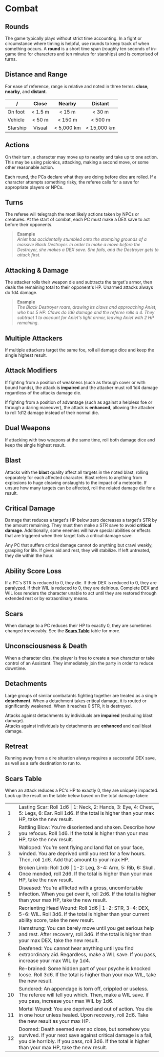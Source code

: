 # Combat

## Rounds
The game typically plays without strict time accounting. In a fight or circumstance where timing is helpful, use rounds to keep track of when something occurs. A **round** is a short time span (roughly ten seconds of in-game time for characters and ten minutes for starships) and is comprised of turns.

## Distance and Range

For ease of reference, range is relative and noted in three terms: **close**, **nearby**, and **distant**.

| /        | Close   | Nearby     | Distant     |
| -------- | :-----: | :--------: | :---------: |
| On foot  | < 1.5 m | < 15 m     | < 30 m      |
| Vehicle  | < 50 m  | < 150 m    | < 500 m     |
| Starship | Visual  | < 5,000 km | < 15,000 km |

## Actions  
On their turn, a character may move up to nearby and take up to one action. This may be using psionics, attacking, making a second move, or some other reasonable action.

Each round, the PCs declare what they are doing before dice are rolled. If a character attempts something risky, the referee calls for a save for appropriate players or NPCs.

## Turns
The referee will telegraph the most likely actions taken by NPCs or creatures. At the start of combat, each PC must make a DEX save to act before their opponents.

> **Example**  
  _Aniet has accidentally stumbled onto the stomping grounds of a massive Black Destroyer. In order to make a move before the Destroyer, she makes a DEX save. She fails, and the Destroyer gets to attack first._

## Attacking & Damage
The attacker rolls their weapon die and subtracts the target's armor, then deals the remaining total to their opponent's HP. Unarmed attacks always do 1d4 damage.

> **Example**  
   _The Black Destroyer roars, drawing its claws  and approaching Aniet, who has 5 HP. Claws do 1d6 damage and the referee rolls a 4. They subtract 1 to account for Aniet's light armor, leaving Aniet with 2 HP remaining_.

## Multiple Attackers  
If multiple attackers target the same foe, roll all damage dice and keep the single highest result.

## Attack Modifiers
If fighting from a position of weakness (such as through cover or with bound hands), the attack is **impaired** and the attacker must roll 1d4 damage regardless of the attacks damage die.

If fighting from a position of advantage (such as against a helpless foe or through a daring maneuver), the attack is **enhanced**, allowing the attacker to roll 1d12 damage instead of their normal die.

## Dual Weapons
If attacking with two weapons at the same time, roll both damage dice and keep the single highest result.

## Blast  
Attacks with the **blast** quality affect all targets in the noted blast, rolling separately for each affected character. Blast refers to anything from explosions to huge cleaving onslaughts to the impact of a meteorite. If unsure how many targets can be affected, roll the related damage die for a result.

## Critical Damage
Damage that reduces a target's HP below zero decreases a target's STR by the amount remaining. They must then make a STR save to avoid **critical damage**. Additionally, some enemies will have special abilities or effects that are triggered when their target fails a critical damage save.

Any PC that suffers critical damage cannot do anything but crawl weakly, grasping for life. If given aid and rest, they will stabilize. If left untreated, they die within the hour.

## Ability Score Loss
If a PC's STR is reduced to 0, they die. If their DEX is reduced to 0, they are paralyzed. If their WIL is reduced to 0, they are delirious.
Complete DEX and WIL loss renders the character unable to act until they are restored through extended rest or by extraordinary means.  

## Scars
When damage to a PC reduces their HP to exactly 0, they are sometimes changed irrevocably. See the [**Scars Table**](#scars-table) table for more.

## Unconsciousness & Death
When a character dies, the player is free to create a new character or take control of an Assistant. They immediately join the party in order to reduce downtime.

## Detachments
Large groups of similar combatants fighting together are treated as a single **detachment**. When a detachment takes critical damage, it is routed or significantly weakened. When it reaches 0 STR, it is destroyed.

Attacks against detachments by individuals are **impaired** (excluding blast damage).  
Attacks against individuals by detachments are **enhanced** and deal blast damage.

## Retreat
Running away from a dire situation always requires a successful DEX save, as well as a safe destination to run to.

## Scars Table
When an attack reduces a PC's HP to exactly 0, they are uniquely impacted. Look up the result on the table below based on the total damage taken:

|     |                                                                                                                                                                                                                           |
| --- | ------------------------------------------------------------------------------------------------------------------------------------------------------------------------------------------------------------------------- |
| 1   | Lasting Scar: Roll 1d6 &#124; 1: Neck, 2: Hands, 3: Eye, 4: Chest, 5: Legs, 6: Ear. Roll 1d6. If the total is higher than your max HP, take the new result.                                                               |
| 2   | Rattling Blow: You’re disoriented and shaken. Describe how you refocus. Roll 1d6. If the total is higher than your max HP, take the new result.                                                                           |
| 3   | Walloped: You’re sent flying and land flat on your face, winded. You are deprived until you rest for a few hours. Then, roll 1d6. Add that amount to your max HP.                                                         |
| 4   | Broken Limb: Roll 1d6 &#124; 1-2: Leg, 3-4: Arm, 5: Rib, 6: Skull. Once mended, roll 2d6. If the total is higher than your max HP, take the new result.                                                                   |
| 5   | Diseased: You’re afflicted with a gross, uncomfortable infection. When you get over it, roll 2d6. If the total is higher than your max HP, take the new result.                                                           |
| 6   | Reorienting Head Wound: Roll 1d6 &#124; 1-2: STR, 3-4: DEX, 5-6: WIL. Roll 3d6. If the total is higher than your current ability score, take the new result.                                                              |
| 7   | Hamstrung: You can barely move until you get serious help and rest. After recovery, roll 3d6. If the total is higher than your max DEX, take the new result.                                                              |
| 8   | Deafened: You cannot hear anything until you find extraordinary aid. Regardless, make a WIL save. If you pass, increase your max WIL by 1d4.                                                                              |
| 9   | Re-brained: Some hidden part of your psyche is knocked loose. Roll 3d6. If the total is higher than your max WIL, take the new result.                                                                                    |
| 10  | Sundered: An appendage is torn off, crippled or useless. The referee will tell you which. Then, make a WIL save. If you pass, increase your max WIL by 1d6.                                                               |
| 11  | Mortal Wound: You are deprived and out of action. You die in one hour unless healed. Upon recovery, roll 2d6. Take the new result as your max HP.                                                                         |
| 12  | Doomed: Death seemed ever so close, but somehow you survived. If your next save against critical damage is a fail, you die horribly. If you pass, roll 3d6. If the total is higher than your max HP, take the new result. |

